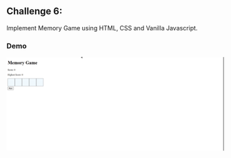 ## Challenge 6:

Implement Memory Game using HTML, CSS and Vanilla Javascript. 

### Demo
![Demo](demo.gif)
